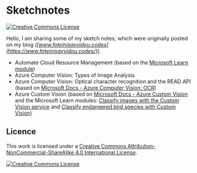 # Sketchnotes

<a rel="license" href="http://creativecommons.org/licenses/by-nc-sa/4.0/"><img alt="Creative Commons License" src="https://img.shields.io/badge/Licence-CC%20BY--NC--SA%204.0-lightgrey"/></a>

Hello, I am sharing some of my sketch notes, which were originally posted on my blog *([www.foteinisavvidou.codes](https://www.foteinisavvidou.codes/))*.

* Automate Cloud Resource Management (based on the [Microsoft Learn module](https://aka.ms/CMUAutomateCloud))
* Azure Computer Vision: Types of Image Analysis
* Azure Computer Vision: Optical character recognition and the READ API (based on [Microsoft Docs - Azure Computer Vision: OCR](https://docs.microsoft.com/en-us/azure/cognitive-services/computer-vision/overview-ocr))
* Azure Custom Vision (based on [Microsoft Docs - Azure Custom Vision](https://docs.microsoft.com/en-us/azure/cognitive-services/custom-vision-service/overview) and the Microsoft Learn modules: [Classify images with the Custom Vision service](https://docs.microsoft.com/el-gr/learn/modules/classify-images-custom-vision/) and [Classify endangered bird species with Custom Vision](https://docs.microsoft.com/el-gr/learn/modules/cv-classify-bird-species/))



## Licence

This work is licensed under a <a rel="license" href="http://creativecommons.org/licenses/by-nc-sa/4.0/">Creative Commons Attribution-NonCommercial-ShareAlike 4.0 International License</a>.

<a rel="license" href="http://creativecommons.org/licenses/by-nc-sa/4.0/"><img alt="Creative Commons License" style="border-width:0" src="https://i.creativecommons.org/l/by-nc-sa/4.0/88x31.png" /></a>
